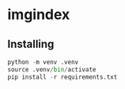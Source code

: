 # imgindex

## Installing

``` python
python -m venv .venv
source .venv/bin/activate
pip install -r requirements.txt
```

